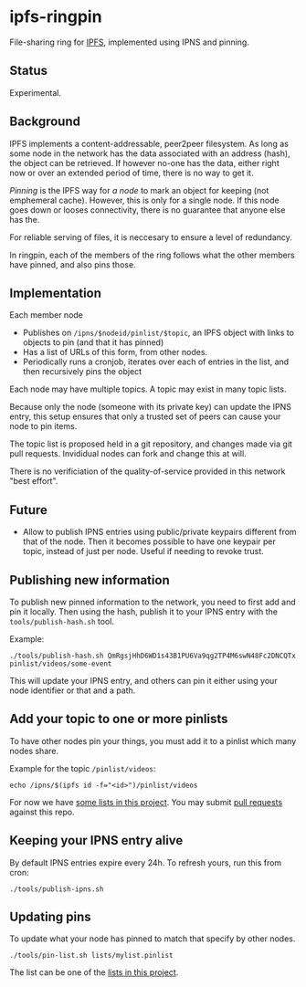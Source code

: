 # ipfs-ringpin

File-sharing ring for [IPFS](https://ipfs.io/), implemented using IPNS and pinning.

## Status
Experimental.

## Background

IPFS implements a content-addressable, peer2peer filesystem.
As long as some node in the network has the data associated with an address (hash), the object can be retrieved.
If however no-one has the data, either right now or over an extended period of time, there is no way to get it.

*Pinning* is the IPFS way for *a node* to mark an object for keeping (not emphemeral cache).
However, this is only for a single node. If this node goes down or looses connectivity, there is
no guarantee that anyone else has the.

For reliable serving of files, it is neccesary to ensure a level of redundancy.

In ringpin, each of the members of the ring follows what the other members have pinned, and also pins those.

## Implementation

Each member node

* Publishes on `/ipns/$nodeid/pinlist/$topic`, an IPFS object with links to objects to pin (and that it has pinned)
* Has a list of URLs of this form, from other nodes.
* Periodically runs a cronjob, iterates over each of entries in the list, and then recursively pins the object

Each node may have multiple topics. A topic may exist in many topic lists.

Because only the node (someone with its private key) can update the IPNS entry,
this setup ensures that only a trusted set of peers can cause your node to pin items.

The topic list is proposed held in a git repository, and changes made via git pull requests.
Invididual nodes can fork and change this at will.

There is no verificiation of the quality-of-service provided in this network "best effort".

## Future

* Allow to publish IPNS entries using public/private keypairs different from that of the node.
Then it becomes possible to have one keypair per topic, instead of just per node.
Useful if needing to revoke trust.


## Publishing new information

To publish new pinned information to the network, you need to first add and pin it locally.
Then using the hash, publish it to your IPNS entry with the `tools/publish-hash.sh` tool.

Example:

```
./tools/publish-hash.sh QmRgsjHhD6WD1s43B1PU6Va9qg2TP4M6swN48Fc2DNCQTx pinlist/videos/some-event
```

This will update your IPNS entry, and others can pin it either using your node identifier or that and a path.

## Add your topic to one or more pinlists

To have other nodes pin your things, you must add it to a pinlist which many nodes share.

Example for the topic `/pinlist/videos`:

```
echo /ipns/$(ipfs id -f="<id>")/pinlist/videos
```

For now we have [some lists in this project](https://github.com/c-base/ipfs-ringpin/tree/master/lists).
You may submit [pull requests](https://github.com/c-base/ipfs-ringpin/pulls) against this repo.

## Keeping your IPNS entry alive

By default IPNS entries expire every 24h. To refresh yours, run this from cron:

```
./tools/publish-ipns.sh
```

## Updating pins

To update what your node has pinned to match that specify by other nodes.


```
./tools/pin-list.sh lists/mylist.pinlist
```

The list can be one of the [lists in this project](https://github.com/c-base/ipfs-ringpin/tree/master/lists).
